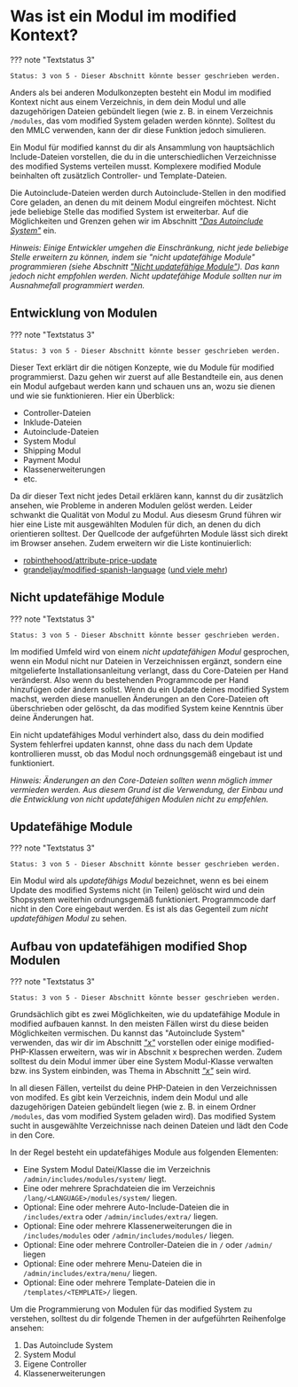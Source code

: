 # Was ist ein Modul im modified Kontext?

??? note "Textstatus 3"

    Status: 3 von 5 - Dieser Abschnitt könnte besser geschrieben werden.

Anders als bei anderen Modulkonzepten besteht ein Modul im modified Kontext nicht aus einem Verzeichnis, in dem dein Modul und alle dazugehörigen Dateien gebündelt liegen (wie z. B. in einem Verzeichnis `/modules`, das vom modified System geladen werden könnte). Solltest du den MMLC verwenden, kann der dir diese Funktion jedoch simulieren.

Ein Modul für modified kannst du dir als Ansammlung von hauptsächlich Include-Dateien vorstellen, die du in die unterschiedlichen Verzeichnisse des modified Systems verteilen musst. Komplexere modified Module beinhalten oft zusätzlich Controller- und Template-Dateien.

Die Autoinclude-Dateien werden durch Autoinclude-Stellen in den modified Core geladen, an denen du mit deinem Modul eingreifen möchtest. Nicht jede beliebige Stelle das modified System ist erweiterbar. Auf die Möglichkeiten und Grenzen gehen wir im Abschnitt [_"Das Autoinclude System"_](#) ein.

_Hinweis: Einige Entwickler umgehen die Einschränkung, nicht jede beliebige Stelle erweitern zu können, indem sie "nicht updatefähige Module" programmieren (siehe Abschnitt [_"Nicht updatefähige Module"_](#)). Das kann jedoch nicht empfohlen werden. Nicht updatefähige Module sollten nur im Ausnahmefall programmiert werden._

## Entwicklung von Modulen

??? note "Textstatus 3"

    Status: 3 von 5 - Dieser Abschnitt könnte besser geschrieben werden.

Dieser Text erklärt dir die nötigen Konzepte, wie du Module für modified programmierst. Dazu gehen wir zuerst auf alle Bestandteile ein, aus denen ein Modul aufgebaut werden kann und schauen uns an, wozu sie dienen und wie sie funktionieren. Hier ein Überblick:

-   Controller-Dateien
-   Inklude-Dateien
-   Autoinclude-Dateien
-   System Modul
-   Shipping Modul
-   Payment Modul
-   Klassenerweiterungen
-   etc.

Da dir dieser Text nicht jedes Detail erklären kann, kannst du dir zusätzlich ansehen, wie Probleme in anderen Modulen gelöst werden. Leider schwankt die Qualität von Modul zu Modul. Aus diesesm Grund führen wir hier eine Liste mit ausgewählten Modulen für dich, an denen du dich orientieren solltest. Der Quellcode der aufgeführten Module lässt sich direkt im Browser ansehen. Zudem erweitern wir die Liste kontinuierlich:

-   [robinthehood/attribute-price-update](https://github.com/RobinTheHood/attribute-price-update)
-   [grandeljay/modified-spanish-language](https://github.com/grandeljay/modified-spanish-language) ([und viele mehr](https://github.com/grandeljay?tab=repositories&q=modified-shop&type=public))

## Nicht updatefähige Module

??? note "Textstatus 3"

    Status: 3 von 5 - Dieser Abschnitt könnte besser geschrieben werden.

Im modified Umfeld wird von einem _nicht updatefähigen Modul_ gesprochen, wenn ein Modul nicht nur Dateien in Verzeichnissen ergänzt, sondern eine mitgelieferte Installationsanleitung verlangt, dass du Core-Dateien per Hand veränderst. Also wenn du bestehenden Programmcode per Hand hinzufügen oder ändern sollst. Wenn du ein Update deines modified System machst, werden diese manuellen Änderungen an den Core-Dateien oft überschrieben oder gelöscht, da das modified System keine Kenntnis über deine Änderungen hat.

Ein nicht updatefähiges Modul verhindert also, dass du dein modified System fehlerfrei updaten kannst, ohne dass du nach dem Update kontrollieren musst, ob das Modul noch ordnungsgemäß eingebaut ist und funktioniert.

_Hinweis: Änderungen an den Core-Dateien sollten wenn möglich immer vermieden werden. Aus diesem Grund ist die Verwendung, der Einbau und die Entwicklung von nicht updatefähigen Modulen nicht zu empfehlen._

## Updatefähige Module

??? note "Textstatus 3"

    Status: 3 von 5 - Dieser Abschnitt könnte besser geschrieben werden.

Ein Modul wird als _updatefähigs Modul_ bezeichnet, wenn es bei einem Update des modified Systems nicht (in Teilen) gelöscht wird und dein Shopsystem weiterhin ordnungsgemäß funktioniert. Programmcode darf nicht in den Core eingebaut werden. Es ist als das Gegenteil zum _nicht updatefähigen Modul_ zu sehen.

## Aufbau von updatefähigen modified Shop Modulen

??? note "Textstatus 3"

    Status: 3 von 5 - Dieser Abschnitt könnte besser geschrieben werden.

[comment]: <> (TODO: add links to sections)

Grundsächlich gibt es zwei Möglichkeiten, wie du updatefähige Module in modified aufbauen kannst. In den meisten Fällen wirst du diese beiden Möglichkeiten vermischen. Du kannst das "Autoinclude System" verwenden, das wir dir im Abschnitt [_"x"_](#) vorstellen oder einige modified-PHP-Klassen erweitern, was wir in Abschnit x besprechen werden. Zudem solltest du dein Modul immer über eine System Modul-Klasse verwalten bzw. ins System einbinden, was Thema in Abschnitt [_"x"_](#) sein wird.

In all diesen Fällen, verteilst du deine PHP-Dateien in den Verzeichnissen von modifed. Es gibt kein Verzeichnis, indem dein Modul und alle dazugehörigen Dateien gebündelt liegen (wie z. B. in einem Ordner `/modules`, das vom modified System geladen wird). Das modified System sucht in ausgewählte Verzeichnisse nach deinen Dateien und lädt den Code in den Core.

In der Regel besteht ein updatefähiges Module aus folgenden Elementen:

-   Eine System Modul Datei/Klasse die im Verzeichnis `/admin/includes/modules/system/` liegt.
-   Eine oder mehrere Sprachdateien die im Verzeichnis `/lang/<LANGUAGE>/modules/system/` liegen.
-   Optional: Eine oder mehrere Auto-Include-Dateien die in `/includes/extra` oder `/admin/includes/extra/` liegen.
-   Optional: Eine oder mehrere Klassenerweiterungen die in `/includes/modules` oder `/admin/includes/modules/` liegen.
-   Optional: Eine oder mehrere Controller-Dateien die in `/` oder `/admin/` liegen
-   Optional: Eine oder mehrere Menu-Dateien die in `/admin/includes/extra/menu/` liegen.
-   Optional: Eine oder mehrere Template-Dateien die in `/templates/<TEMPLATE>/` liegen.

Um die Programmierung von Modulen für das modified System zu verstehen, solltest du dir folgende Themen in der aufgeführten Reihenfolge ansehen:

1. Das Autoinclude System
1. System Modul
1. Eigene Controller
1. Klassenerweiterungen
